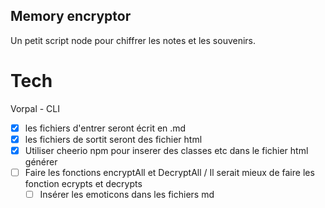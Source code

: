 ## Memory encryptor

Un petit script node pour chiffrer les notes et les souvenirs.

# Tech

Vorpal - CLI

- [x] les fichiers d'entrer seront écrit en .md
- [x] les fichiers de sortit seront des fichier html
- [x] Utiliser cheerio npm pour inserer des classes etc dans le fichier html générer
- [ ] Faire les fonctions encryptAll et DecryptAll / Il serait mieux de faire les fonction ecrypts et decrypts
  - [ ] Insérer les emoticons dans les fichiers md  
